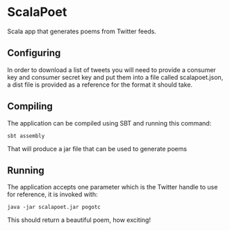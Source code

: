 # ScalaPoet
Scala app that generates poems from Twitter feeds.

## Configuring

In order to download a list of tweets you will need to provide a consumer key and consumer secret key and put 
them into a file called scalapoet.json, a dist file is provided as a reference for the format it should take.

## Compiling

The application can be compiled using SBT and running this command:

    sbt assembly

That will produce a jar file that can be used to generate poems

## Running

The application accepts one parameter which is the Twitter handle to use for reference, it is invoked with:

    java -jar scalapoet.jar pogotc

This should return a beautiful poem, how exciting!
